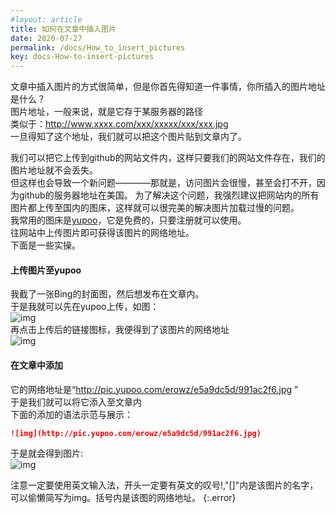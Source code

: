 ```yaml
---
#layout: article
title: 如何在文章中插入图片
date: 2020-07-27
permalink: /docs/How_to_insert_pictures
key: docs-How-to-insert-pictures
---  
```

文章中插入图片的方式很简单，但是你首先得知道一件事情，你所插入的图片地址是什么？  
图片地址，一般来说，就是它存于某服务器的路径  
类似于：http://www.xxxx.com/xxx/xxxxx/xxx/xxx.jpg  
一旦得知了这个地址，我们就可以把这个图片贴到文章内了。  
  
我们可以把它上传到github的网站文件内，这样只要我们的网站文件存在，我们的图片地址就不会丢失。  
但这样也会导致一个新问题————那就是，访问图片会很慢，甚至会打不开，因为github的服务器地址在美国。
为了解决这个问题，我强烈建议把网站内的所有图片都上传至国内的图床，这样就可以很完美的解决图片加载过慢的问题。  
我常用的图床是[yupoo](yupoo.com)，它是免费的，只要注册就可以使用。  
往网站中上传图片即可获得该图片的网络地址。  
下面是一些实操。  
#### 上传图片至yupoo  
我截了一张Bing的封面图，然后想发布在文章内。  
于是我就可以先在yupoo上传，如图：  
![img](http://pic.yupoo.com/erowz/76253710/c8e3704e.jpg)  
再点击上传后的链接图标，我便得到了该图片的网络地址  
![img](http://pic.yupoo.com/erowz/016f1ae2/7dde3b03.jpg)  
#### 在文章中添加
它的网络地址是“http://pic.yupoo.com/erowz/e5a9dc5d/991ac2f6.jpg ”  
于是我们就可以将它添入至文章内  
下面的添加的语法示范与展示：
```markdown
![img](http://pic.yupoo.com/erowz/e5a9dc5d/991ac2f6.jpg)
```
于是就会得到图片:  
![img](http://pic.yupoo.com/erowz/e5a9dc5d/991ac2f6.jpg)  

注意一定要使用英文输入法，开头一定要有英文的叹号!,"[]"内是该图片的名字，可以偷懒简写为img。括号内是该图的网络地址。
{:.error}